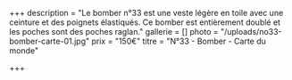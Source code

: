 +++
description = "Le bomber n°33 est une veste légère en toile avec une ceinture et des poignets élastiqués. Ce bomber est entièrement doublé et les poches sont des poches raglan."
gallerie = []
photo = "/uploads/no33-bomber-carte-01.jpg"
prix = "150€"
titre = "N°33 - Bomber - Carte du monde"

+++
